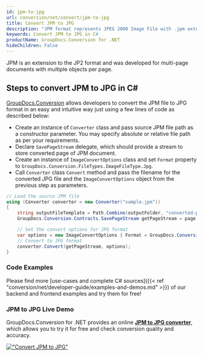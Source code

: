 ```yaml
---
id: jpm-to-jpg
url: conversion/net/convert/jpm-to-jpg
title: Convert JPM to JPG
description: "JPM format represents JPEG 2000 Image File with .jpm extension. Learn how to convert JPM to JPG file programmatically in C# language using GroupDocs.Conversion for .NET library."
keywords: Convert JPM to JPG in C#
productName: GroupDocs.Conversion for .NET
hideChildren: False
---
```


JPM is an extension to the JP2 format and was developed for multi-page documents with multiple objects per page.

## Steps to convert JPM to JPG in C#

[GroupDocs.Conversion](https://products.groupdocs.com/conversion/net) allows developers to convert the JPM file to JPG format in an easy and intuitive way just using a few lines of code as described below:

* Create an instance of `Converter` class and pass source JPM file path as a constructor parameter. You may specify absolute or relative file path as per your requirements. 
* Declare `SavePageStream` delegate, which should provide a stream to store converted page of JPM document.
* Create an instance of `ImageConvertOptions` class and set `Format` property to `GroupDocs.Conversion.FileTypes.ImageFileType.Jpg`.
* Call `Converter` class `Convert` method and pass the filename for the converted JPG file and the `ImageConvertOptions` object from the previous step as parameters.

```csharp
// Load the source JPM file
using (Converter converter = new Converter("sample.jpm"))
{
    string outputFileTemplate = Path.Combine(outputFolder, "converted-page-{0}.jpg");
    GroupDocs.Conversion.Contracts.SavePageStream getPageStream = page => new FileStream(string.Format(outputFileTemplate, page), FileMode.Create);

    // Set the convert options for JPG format
    var options = new ImageConvertOptions { Format = GroupDocs.Conversion.FileTypes.ImageFileType.Jpg };   
    // Convert to JPG format
    converter.Convert(getPageStream, options);
}
```

### Code Examples

Please find more [use-cases and complete C# sources]({{< ref "conversion/net/developer-guide/examples-and-demos.md" >}}) of our backend and frontend examples and try them for free!

### JPM to JPG Live Demo

GroupDocs.Conversion for .NET provides an online [**JPM to JPG converter**](https://products.groupdocs.app/conversion/jpm-to-jpg), which allows you to try it for free and check conversion quality and accuracy.

[!["Convert JPM to JPG"](conversion/net/images/convert-to-jpg/convert-jpm-to-jpg.png)](https://products.groupdocs.app/conversion/jpm-to-jpg)